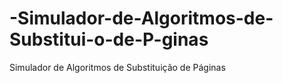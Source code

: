 # -Simulador-de-Algoritmos-de-Substitui-o-de-P-ginas
 Simulador de Algoritmos de Substituição de Páginas
